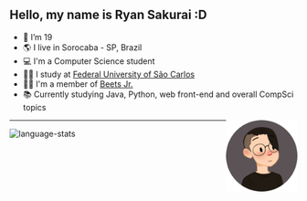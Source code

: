## Hello, my name is Ryan Sakurai :D

- 🎂 I’m 19
- 🌎 I live in Sorocaba - SP, Brazil
- 💻 I'm a Computer Science student
- 👨‍🎓 I study at [Federal University of São Carlos](https://en.wikipedia.org/wiki/Federal_University_of_S%C3%A3o_Carlos)
- 👨‍💼 I'm a member of [Beets Jr.](https://www.beetsjr.com.br/)
- 📚 Currently studying Java, Python, web front-end and overall CompSci topics

<img align="right" height="125" src="img/avatar.png">
<!--- Avatar source: https://picrew.me/image_maker/1115377 --->

---

<img height="120em" alt="language-stats" src="https://github-readme-stats.vercel.app/api/top-langs/?username=ryansakurai&layout=compact&langs_count=7&theme=midnight-purple"/>

